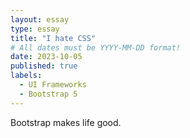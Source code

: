 ```yaml
---
layout: essay
type: essay
title: "I hate CSS"
# All dates must be YYYY-MM-DD format!
date: 2023-10-05
published: true
labels:
  - UI Frameworks
  - Bootstrap 5
---
```


Bootstrap makes life good.

